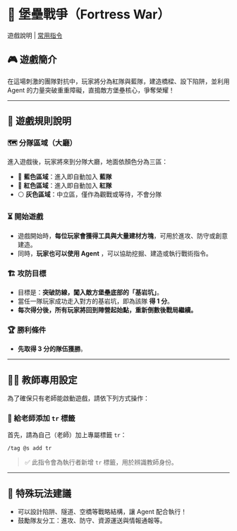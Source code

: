 # 🏰 堡壘戰爭（Fortress War）

遊戲說明 | [常用指令](https://github.com/YC815/fortress-war_mcbe/blob/main/common-command.md)

## 🎮 遊戲簡介

在這場刺激的團隊對抗中，玩家將分為紅隊與藍隊，建造橋樑、設下陷阱，並利用 Agent 的力量突破重重障礙，直搗敵方堡壘核心，爭奪榮耀！

---

## 📌 遊戲規則說明

### 🗺 分隊區域（大廳）

進入遊戲後，玩家將來到分隊大廳，地面依顏色分為三區：

* 🔵 **藍色區域**：進入即自動加入 **藍隊**
* 🔴 **紅色區域**：進入即自動加入 **紅隊**
* ⚪ **灰色區域**：中立區，僅作為觀戰或等待，不會分隊

### ⏳ 開始遊戲

* 遊戲開始時，**每位玩家會獲得工具與大量建材方塊**，可用於進攻、防守或創意建造。
* 同時，**玩家也可以使用 Agent** ，可以協助挖掘、建造或執行戰術指令。

### 🏗 攻防目標

* 目標是：**突破防線，闖入敵方堡壘底部的「基岩坑」**。
* 當任一隊玩家成功走入對方的基岩坑，即為該隊 **得 1 分**。
* **每次得分後，所有玩家將回到陣營起始點，重新倒數後戰局繼續。**

### 🏆 勝利條件

* **先取得 3 分的隊伍獲勝**。

---

## 🧑‍🏫 教師專用設定

為了確保只有老師能啟動遊戲，請依下列方式操作：

### 🎯 給老師添加 `tr` 標籤

首先，請為自己（老師）加上專屬標籤 `tr`：

```
/tag @s add tr
```

> ✅ 此指令會為執行者新增 `tr` 標籤，用於辨識教師身份。

---

## 🤖 特殊玩法建議

* 可以設計陷阱、隧道、空橋等戰略結構，讓 Agent 配合執行！
* 鼓勵隊友分工：進攻、防守、資源運送與情報通報等。
